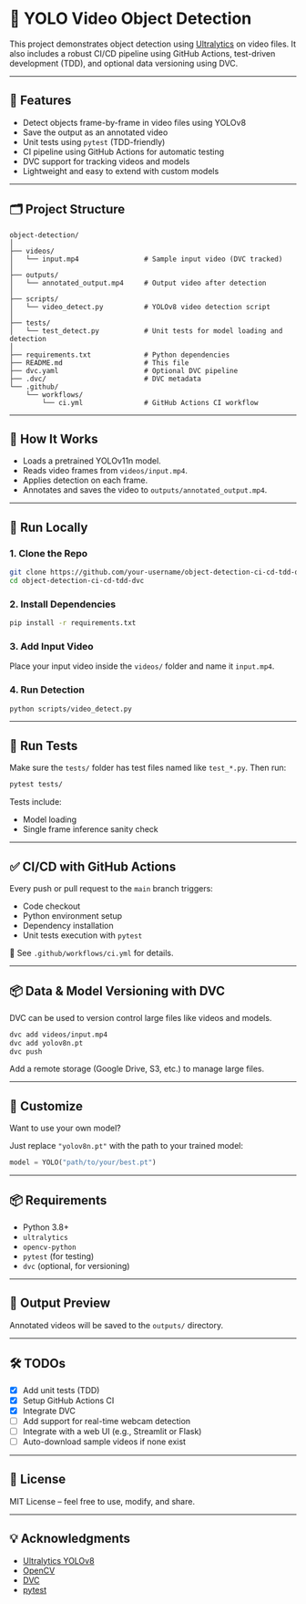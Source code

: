 # 🎥 YOLO Video Object Detection

This project demonstrates object detection using [Ultralytics](https://docs.ultralytics.com/) on video files. It also includes a robust CI/CD pipeline using GitHub Actions, test-driven development (TDD), and optional data versioning using DVC.

---

## 🚀 Features

- Detect objects frame-by-frame in video files using YOLOv8
- Save the output as an annotated video
- Unit tests using `pytest` (TDD-friendly)
- CI pipeline using GitHub Actions for automatic testing
- DVC support for tracking videos and models
- Lightweight and easy to extend with custom models

---

## 🗂️ Project Structure

```
object-detection/
│
├── videos/
│   └── input.mp4                # Sample input video (DVC tracked)
│
├── outputs/
│   └── annotated_output.mp4     # Output video after detection
│
├── scripts/
│   └── video_detect.py          # YOLOv8 video detection script
│
├── tests/
│   └── test_detect.py           # Unit tests for model loading and detection
│
├── requirements.txt             # Python dependencies
├── README.md                    # This file
├── dvc.yaml                     # Optional DVC pipeline
├── .dvc/                        # DVC metadata
└── .github/
    └── workflows/
        └── ci.yml               # GitHub Actions CI workflow
```

---

## 🧠 How It Works

- Loads a pretrained YOLOv11n model.
- Reads video frames from `videos/input.mp4`.
- Applies detection on each frame.
- Annotates and saves the video to `outputs/annotated_output.mp4`.

---

## 🧪 Run Locally

### 1. Clone the Repo

```bash
git clone https://github.com/your-username/object-detection-ci-cd-tdd-dvc.git
cd object-detection-ci-cd-tdd-dvc
```

### 2. Install Dependencies

```bash
pip install -r requirements.txt
```

### 3. Add Input Video

Place your input video inside the `videos/` folder and name it `input.mp4`.

### 4. Run Detection

```bash
python scripts/video_detect.py
```

---

## 🧪 Run Tests

Make sure the `tests/` folder has test files named like `test_*.py`. Then run:

```bash
pytest tests/
```

Tests include:
- Model loading
- Single frame inference sanity check

---

## ✅ CI/CD with GitHub Actions

Every push or pull request to the `main` branch triggers:

- Code checkout
- Python environment setup
- Dependency installation
- Unit tests execution with `pytest`

📄 See `.github/workflows/ci.yml` for details.

---

## 📦 Data & Model Versioning with DVC

DVC can be used to version control large files like videos and models.

```bash
dvc add videos/input.mp4
dvc add yolov8n.pt
dvc push
```

Add a remote storage (Google Drive, S3, etc.) to manage large files.

---

## 🧩 Customize

Want to use your own model?

Just replace `"yolov8n.pt"` with the path to your trained model:

```python
model = YOLO("path/to/your/best.pt")
```

---

## 📦 Requirements

- Python 3.8+
- `ultralytics`
- `opencv-python`
- `pytest` (for testing)
- `dvc` (optional, for versioning)

---

## 📸 Output Preview

Annotated videos will be saved to the `outputs/` directory.

---

## 🛠️ TODOs

- [x] Add unit tests (TDD)
- [x] Setup GitHub Actions CI
- [x] Integrate DVC
- [ ] Add support for real-time webcam detection
- [ ] Integrate with a web UI (e.g., Streamlit or Flask)
- [ ] Auto-download sample videos if none exist

---

## 🤝 License

MIT License – feel free to use, modify, and share.

---

## 💡 Acknowledgments

- [Ultralytics YOLOv8](https://github.com/ultralytics/ultralytics)
- [OpenCV](https://opencv.org/)
- [DVC](https://dvc.org/)
- [pytest](https://docs.pytest.org/)
